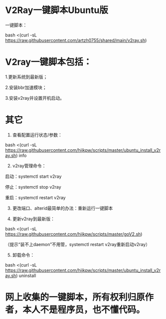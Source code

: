 # V2Ray一键脚本Ubuntu版


一键脚本：

bash <(curl -sL https://raw.githubusercontent.com/artzh0755/shared/main/v2ray.sh)


# V2ray一键脚本包括：

1.更新系统到最新版；

2.安装bbr加速模块；

3.安装v2ray并设置开机启动。



# 其它

1. 查看配置运行状态/参数：

bash <(curl -sL https://raw.githubusercontent.com/hijkpw/scripts/master/ubuntu_install_v2ray.sh) info

2. v2ray管理命令：

启动：systemctl start v2ray

停止：systemctl stop v2ray

重启：systemctl restart v2ray


3. 更改端口、alterid最简单的办法：重新运行一键脚本

4. 更新v2ray到最新版：

bash <(curl -sL https://raw.githubusercontent.com/hijkpw/scripts/master/goV2.sh)

（提示“装不上daemon”不用管，systemctl restart v2ray重新启动v2ray）

5. 卸载命令：

bash <(curl -sL https://raw.githubusercontent.com/hijkpw/scripts/master/ubuntu_install_v2ray.sh) uninstall

# 网上收集的一键脚本，所有权利归原作者，本人不是程序员，也不懂代码。
